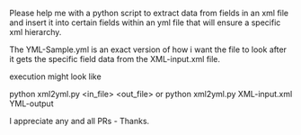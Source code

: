 Please help me with a python script to extract data from fields in an xml file and insert it into certain
fields within an yml file that will ensure a specific xml hierarchy.

The YML-Sample.yml is an exact version of how i want the file to look after it
gets the specific field data from the XML-input.xml file.

execution might look like

python xml2yml.py <in_file> <out_file>
or
python xml2yml.py XML-input.xml YML-output

I appreciate any and all PRs - Thanks.